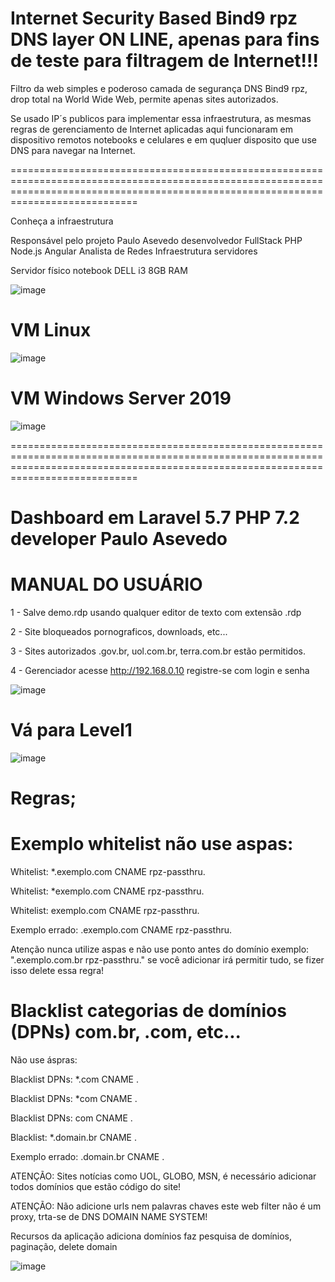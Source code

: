 #  Internet Security Based Bind9 rpz DNS layer ON LINE, apenas para fins de teste para filtragem de Internet!!! 

Filtro da web simples e poderoso camada de segurança DNS Bind9 rpz, drop total na World Wide Web, permite apenas sites autorizados. 


Se usado IP´s publicos para implementar essa infraestrutura, as mesmas regras de gerenciamento de Internet aplicadas aqui funcionaram em dispositivo remotos notebooks e  celulares e em quqluer disposito que use DNS para navegar na Internet.   




========================================================================================================================================================================================




Conheça a infraestrutura 

Responsável pelo  projeto Paulo Asevedo desenvolvedor FullStack PHP Node.js Angular Analista de Redes Infraestrutura servidores

Servidor físico notebook DELL i3 8GB RAM 

![image](https://user-images.githubusercontent.com/38859407/112074254-ad8aca80-8b54-11eb-9ace-bfa8a460ba60.png)
 
 


# VM Linux  

![image](https://user-images.githubusercontent.com/38859407/112075650-a87b4a80-8b57-11eb-9008-f4d7fe1d122a.png)
 




# VM Windows Server 2019 

![image](https://user-images.githubusercontent.com/38859407/112077149-9c44bc80-8b5a-11eb-9792-ba0a269144e1.png)



 ========================================================================================================================================================================================

# Dashboard em Laravel 5.7 PHP 7.2 developer Paulo Asevedo 
# MANUAL DO USUÁRIO



 1 - Salve demo.rdp usando qualquer editor de texto com extensão .rdp 

 2 - Site bloqueados pornograficos, downloads, etc...  

 3 - Sites autorizados .gov.br, uol.com.br, terra.com.br estão permitidos.

 4 - Gerenciador acesse http://192.168.0.10 registre-se com login e senha 

![image](https://user-images.githubusercontent.com/38859407/111921681-9ffe1380-8a74-11eb-82ba-35c5340a8ec4.png)
 


# Vá para Level1 


![image](https://user-images.githubusercontent.com/38859407/111920813-d2f1d880-8a6f-11eb-8d44-bf43c8d42a65.png)



# Regras; 

# Exemplo whitelist não use aspas:

Whitelist: *.exemplo.com CNAME rpz-passthru.

Whitelist: *exemplo.com CNAME rpz-passthru.

Whitelist: exemplo.com CNAME rpz-passthru.

Exemplo errado: .exemplo.com CNAME rpz-passthru.

Atenção nunca utilize aspas e não use ponto antes do domínio exemplo: ".exemplo.com.br rpz-passthru." se você adicionar irá permitir tudo, se fizer isso delete essa regra!   

# Blacklist categorias de domínios (DPNs) com.br, .com, etc... 

Não use áspras: 

Blacklist DPNs:  *.com CNAME .

Blacklist DPNs:  *com CNAME .

Blacklist DPNs:  com CNAME .

Blacklist:  *.domain.br CNAME .

Exemplo errado:  .domain.br CNAME .


ATENÇÃO: Sites notícias como UOL, GLOBO, MSN, é necessário adicionar todos domínios que estão código do site! 

ATENÇÃO: Não adicione urls nem palavras chaves este web filter não é um proxy, trta-se de DNS DOMAIN NAME SYSTEM!  

Recursos da aplicação adiciona domínios faz pesquisa de domínios, paginação, delete domain   


![image](https://user-images.githubusercontent.com/38859407/111920983-ed788180-8a70-11eb-904e-485a79f3cfc2.png)














 
